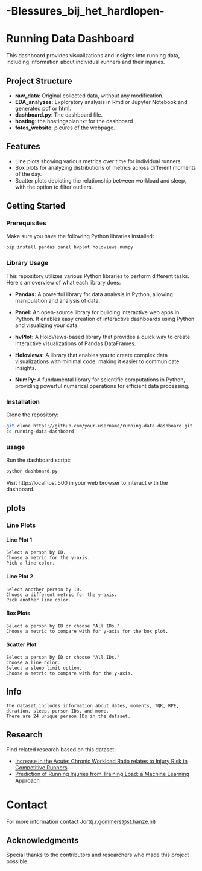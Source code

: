 # -Blessures_bij_het_hardlopen-

# Running Data Dashboard

This dashboard provides visualizations and insights into running data, including information about individual runners and their injuries.

## Project Structure

- **raw_data**: Original collected data, without any modification.
- **EDA_analyzes**: Exploratory analysis in Rmd or Jupyter Notebook and generated pdf or html.
- **dashboard.py**: The dashboard file.
- **hosting**: the hostingsplan.txt for the dashboard
- **fotos_website**: picures of the webpage. 

## Features

- Line plots showing various metrics over time for individual runners.
- Box plots for analyzing distributions of metrics across different moments of the day.
- Scatter plots depicting the relationship between workload and sleep, with the option to filter outliers.

## Getting Started

### Prerequisites

Make sure you have the following Python libraries installed:

```bash
pip install pandas panel hvplot holoviews numpy
```
### Library Usage

This repository utilizes various Python libraries to perform different tasks. Here's an overview of what each library does:

- **Pandas:** A powerful library for data analysis in Python, allowing manipulation and analysis of data.

- **Panel:** An open-source library for building interactive web apps in Python. It enables easy creation of interactive dashboards using Python and visualizing your data.

- **hvPlot:** A HoloViews-based library that provides a quick way to create interactive visualizations of Pandas DataFrames.

- **Holoviews:** A library that enables you to create complex data visualizations with minimal code, making it easier to communicate insights.

- **NumPy:** A fundamental library for scientific computations in Python, providing powerful numerical operations for efficient data processing.

### Installation

Clone the repository:
```bash
git clone https://github.com/your-username/running-data-dashboard.git
cd running-data-dashboard
```
### usage 
Run the dashboard script:
```bash
python dashboard.py
```
Visit http://localhost:500 in your web browser to interact with the dashboard.

## plots
### Line Plots
#### Line Plot 1

    Select a person by ID.
    Choose a metric for the y-axis.
    Pick a line color.

#### Line Plot 2

    Select another person by ID.
    Choose a different metric for the y-axis.
    Pick another line color.

#### Box Plots

    Select a person by ID or choose "All IDs."
    Choose a metric to compare with for y-axis for the box plot.

#### Scatter Plot

    Select a person by ID or choose "All IDs."
    Choose a line color.
    Select a sleep limit option.
    Choose a metric to compare with for the y-axis.

## Info

    The dataset includes information about dates, moments, TQR, RPE, duration, sleep, person IDs, and more.
    There are 24 unique person IDs in the dataset.

## Research

Find related research based on this dataset:

- [Increase in the Acute: Chronic Workload Ratio relates to Injury Risk in Competitive Runners](https://research.rug.nl/en/publications/increase-in-the-acute-chronic-workload-ratio-relates-to-injury-ri)
- [Prediction of Running Injuries from Training Load: a Machine Learning Approach](https://research.hanze.nl/ws/portalfiles/portal/16171742/eTelemed2017Predictionofinjuries.pdf)

# Contact
For more information contact Jort(j.r.gommers@st.hanze.nl)

## Acknowledgments

Special thanks to the contributors and researchers who made this project possible.



